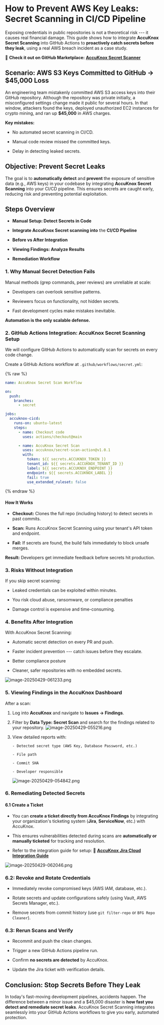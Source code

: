 # How to Prevent AWS Key Leaks: Secret Scanning in CI/CD Pipeline

Exposing credentials in public repositories is not a theoretical risk --- it causes real financial damage.
This guide shows how to integrate **AccuKnox Secret Scanning** into GitHub Actions to **proactively catch secrets before they leak**, using a real AWS breach incident as a case study.

🔗 **Check it out on GitHub Marketplace:** [**AccuKnox Secret Scanner**](https://github.com/marketplace/actions/accuknox-secret-scan "https://github.com/marketplace/actions/accuknox-secret-scan")

## Scenario: AWS S3 Keys Committed to GitHub → $45,000 Loss

An engineering team mistakenly committed AWS S3 access keys into their GitHub repository.
Although the repository was private initially, a misconfigured settings change made it public for several hours.
In that window, attackers found the keys, deployed unauthorized EC2 instances for crypto mining, and ran up **$45,000** in AWS charges.

**Key mistakes:**

- No automated secret scanning in CI/CD.

- Manual code review missed the committed keys.

- Delay in detecting leaked secrets.

## Objective: Prevent Secret Leaks

The goal is to **automatically detect** and **prevent** the exposure of sensitive data (e.g., AWS keys) in your codebase by integrating **AccuKnox Secret Scanning** into your CI/CD pipeline. This ensures secrets are caught early, reducing risk and preventing potential exploitation.

## Steps Overview

- **Manual Setup: Detect Secrets in Code**

- **Integrate AccuKnox Secret scanning into** the **CI/CD Pipeline**

- **Before vs After Integration**

- **Viewing Findings: Analyze Results**

- **Remediation Workflow**

### 1. Why Manual Secret Detection Fails

Manual methods (grep commands, peer reviews) are unreliable at scale:

- Developers can overlook sensitive patterns.

- Reviewers focus on functionality, not hidden secrets.

- Fast development cycles make mistakes inevitable.

**Automation is the only scalable defense.**

### 2. GitHub Actions Integration: AccuKnox Secret Scanning Setup

We will configure GitHub Actions to automatically scan for secrets on every code change.

Create a GitHub Actions workflow at `.github/workflows/secret.yml`:

{% raw %}

```yaml
name: AccuKnox Secret Scan Workflow

on:
  push:
    branches:
      - secret

jobs:
  accuknox-cicd:
    runs-on: ubuntu-latest
    steps:
      - name: Checkout code
        uses: actions/checkout@main

      - name: AccuKnox Secret Scan
        uses: accuknox/secret-scan-action@v1.0.1
        with:
          token: ${{ secrets.ACCUKNOX_TOKEN }}
          tenant_id: ${{ secrets.ACCUKNOX_TENANT_ID }}
          label: ${{ secrets.ACCUKNOX_ENDPOINT }}
          endpoint: ${{ secrets.ACCUKNOX_LABEL }}
          fail: true
          use_extended_ruleset: false
```

{% endraw %}

#### How It Works

- **Checkout:** Clones the full repo (including history) to detect secrets in past commits.

- **Scan:** Runs AccuKnox Secret Scanning using your tenant's API token and endpoint.

- **Fail:** If secrets are found, the build fails immediately to block unsafe merges.

**Result:** Developers get immediate feedback before secrets hit production.

### 3. Risks Without Integration

If you skip secret scanning:

- Leaked credentials can be exploited within minutes.

- You risk cloud abuse, ransomware, or compliance penalties

- Damage control is expensive and time-consuming.

### 4. Benefits After Integration

With AccuKnox Secret Scanning:

- Automatic secret detection on every PR and push.

- Faster incident prevention --- catch issues before they escalate.

- Better compliance posture

- Cleaner, safer repositories with no embedded secrets.

![image-20250429-061233.png](./images/secret-scan-cicd-aws/1.png)

### 5. Viewing Findings in the AccuKnox Dashboard

After a scan:

1.  Log into **AccuKnox** and navigate to **Issues → Findings**.

2.  Filter by **Data Type: Secret Scan** and search for the findings related to your repository.
    ![image-20250429-055216.png](./images/secret-scan-cicd-aws/2.png)

3.  View detailed reports with:

        - Detected secret type (AWS Key, Database Password, etc.)

        - File path

        - Commit SHA

        - Developer responsible

    ![image-20250429-054842.png](./images/secret-scan-cicd-aws/3.png)

### 6. Remediating Detected Secrets

#### 6.1 Create a Ticket

- You can **create a ticket directly from AccuKnox Findings** by integrating your organization's ticketing system (**Jira**, **ServiceNow**, etc.) with AccuKnox.

- This ensures vulnerabilities detected during scans are **automatically or manually ticketed** for tracking and resolution.

- Refer to the integration guide for setup:
  🔗 [**AccuKnox Jira Cloud Integration Guide**](https://help.accuknox.com/integrations/jira-cloud/ "https://help.accuknox.com/integrations/jira-cloud/")

![image-20250429-062046.png](./images/secret-scan-cicd-aws/4.png)

### 6.2: Revoke and Rotate Credentials

- Immediately revoke compromised keys (AWS IAM, database, etc.).

- Rotate secrets and update configurations safely (using Vault, AWS Secrets Manager, etc.).

- Remove secrets from commit history (use `git filter-repo` or `BFG Repo Cleaner`).

### 6.3: Rerun Scans and Verify

- Recommit and push the clean changes.

- Trigger a new GitHub Actions pipeline run.

- Confirm **no secrets are detected** by AccuKnox.

- Update the Jira ticket with verification details.

## Conclusion: Stop Secrets Before They Leak

In today's fast-moving development pipelines, accidents happen. The difference between a minor issue and a $45,000 disaster is **how fast you detect and remediate secret leaks**. AccuKnox Secret Scanning integrates seamlessly into your GitHub Actions workflows to give you early, automated protection.
